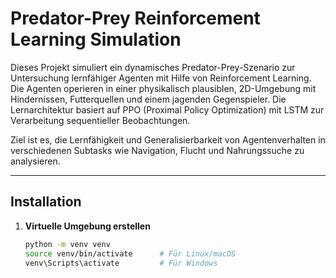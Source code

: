 # Predator-Prey Reinforcement Learning Simulation

Dieses Projekt simuliert ein dynamisches Predator-Prey-Szenario zur Untersuchung lernfähiger Agenten mit Hilfe von Reinforcement Learning. Die Agenten operieren in einer physikalisch plausiblen, 2D-Umgebung mit Hindernissen, Futterquellen und einem jagenden Gegenspieler. Die Lernarchitektur basiert auf PPO (Proximal Policy Optimization) mit LSTM zur Verarbeitung sequentieller Beobachtungen.

Ziel ist es, die Lernfähigkeit und Generalisierbarkeit von Agentenverhalten in verschiedenen Subtasks wie Navigation, Flucht und Nahrungssuche zu analysieren.

---

##  Installation

1. **Virtuelle Umgebung erstellen**

   ```bash
   python -m venv venv
   source venv/bin/activate      # Für Linux/macOS
   venv\Scripts\activate         # Für Windows

